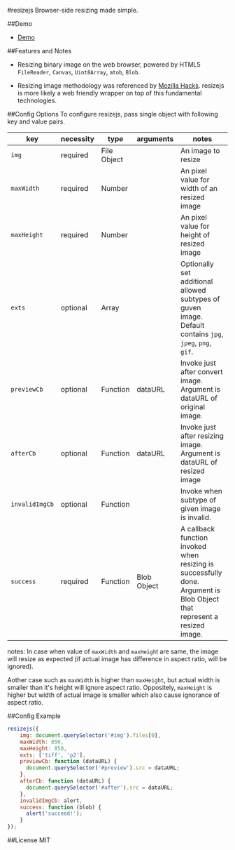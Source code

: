 #resizejs
Browser-side resizing made simple.

##Demo
- [Demo](https://hiun.github.io/resizejs)

##Features and Notes
- Resizing binary image on the web browser, powered by HTML5 `FileReader`, `Canvas`, `Uint8Array`, `atob`, `Blob`.

- Resizing image methodology was referenced by [Mozilla Hacks](https://hacks.mozilla.org/2011/01/how-to-develop-a-html5-image-uploader/). resizejs is more likely a web friendly wrapper on top of this fundamental technologies.

##Config Options
To configure resizejs, pass single object with following key and value pairs.

key | necessity | type | arguments | notes
----|-----------|------|-----------|------------
`img` | required | File Object || An image to resize
`maxWidth` | required | Number || An pixel value for width of an resized image
`maxHeight` | required | Number || An pixel value for height of resized image
`exts` | optional | Array || Optionally set additional allowed subtypes of guven image. Default contains `jpg`, `jpeg`, `png`, `gif`.
`previewCb` | optional | Function | dataURL | Invoke just after convert image. Argument is dataURL of original image.
`afterCb` | optional | Function | dataURL | Invoke just after resizing image. Argument is dataURL of resized image
`invalidImgCb` | optional | Function | | Invoke when subtype of given image is invalid.
`success` | required | Function | Blob Object | A callback function invoked when resizing is successfully done. Argument is Blob Object that represent a resized image.

notes: In case when value of `maxWidth` and `maxHeigh`t are same, the image will resize as expected (if actual image has difference in aspect ratio, will be ignored). 

Aother case such as `maxWidth` is higher than `maxHeight`, but actual width is smaller than it's height will ignore aspect ratio. Oppositely, `maxHeight` is higher but width of actual image is smaller which also cause ignorance of aspect ratio.


##Config Example
```javascript
resizejs({
    img: document.querySelector('#img').files[0],
    maxWidth: 850,
    maxHeight: 850,
    exts: ['tiff', 'p2'],
    previewCb: function (dataURL) {
      document.querySelector('#preview').src = dataURL;
    },
    afterCb: function (dataURL) {
      document.querySelector('#after').src = dataURL;
    },
    invalidImgCb: alert,
    success: function (blob) {
      alert('succeed!');
    }
});
```

##License
MIT
